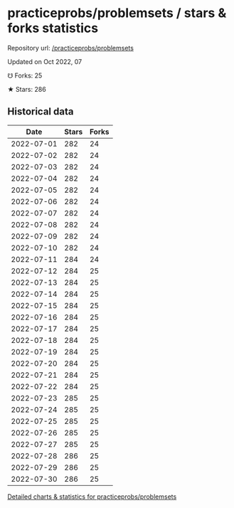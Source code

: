 # practiceprobs/problemsets / stars & forks statistics

Repository url: [/practiceprobs/problemsets](https://github.com/practiceprobs/problemsets)

Updated on Oct 2022, 07

☋ Forks: 25

★ Stars: 286

## Historical data
| Date | Stars | Forks |
|------|-------|-------|
| 2022-07-01 | 282 | 24 | 
| 2022-07-02 | 282 | 24 | 
| 2022-07-03 | 282 | 24 | 
| 2022-07-04 | 282 | 24 | 
| 2022-07-05 | 282 | 24 | 
| 2022-07-06 | 282 | 24 | 
| 2022-07-07 | 282 | 24 | 
| 2022-07-08 | 282 | 24 | 
| 2022-07-09 | 282 | 24 | 
| 2022-07-10 | 282 | 24 | 
| 2022-07-11 | 284 | 24 | 
| 2022-07-12 | 284 | 25 | 
| 2022-07-13 | 284 | 25 | 
| 2022-07-14 | 284 | 25 | 
| 2022-07-15 | 284 | 25 | 
| 2022-07-16 | 284 | 25 | 
| 2022-07-17 | 284 | 25 | 
| 2022-07-18 | 284 | 25 | 
| 2022-07-19 | 284 | 25 | 
| 2022-07-20 | 284 | 25 | 
| 2022-07-21 | 284 | 25 | 
| 2022-07-22 | 284 | 25 | 
| 2022-07-23 | 285 | 25 | 
| 2022-07-24 | 285 | 25 | 
| 2022-07-25 | 285 | 25 | 
| 2022-07-26 | 285 | 25 | 
| 2022-07-27 | 285 | 25 | 
| 2022-07-28 | 286 | 25 | 
| 2022-07-29 | 286 | 25 | 
| 2022-07-30 | 286 | 25 | 


[Detailed charts & statistics for practiceprobs/problemsets](https://reviewgithub.com/rep/practiceprobs/problemsets)
